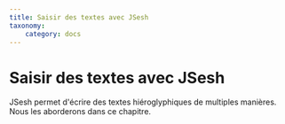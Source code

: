```yaml
---
title: Saisir des textes avec JSesh
taxonomy:
    category: docs
---
```


# Saisir des textes avec JSesh

JSesh permet d'écrire des textes hiéroglyphiques de multiples manières. Nous les aborderons dans ce chapitre.
